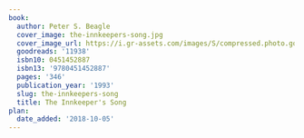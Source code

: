 ```yaml
---
book:
  author: Peter S. Beagle
  cover_image: the-innkeepers-song.jpg
  cover_image_url: https://i.gr-assets.com/images/S/compressed.photo.goodreads.com/books/1388458686l/11938.jpg
  goodreads: '11938'
  isbn10: 0451452887
  isbn13: '9780451452887'
  pages: '346'
  publication_year: '1993'
  slug: the-innkeepers-song
  title: The Innkeeper's Song
plan:
  date_added: '2018-10-05'
---
```

